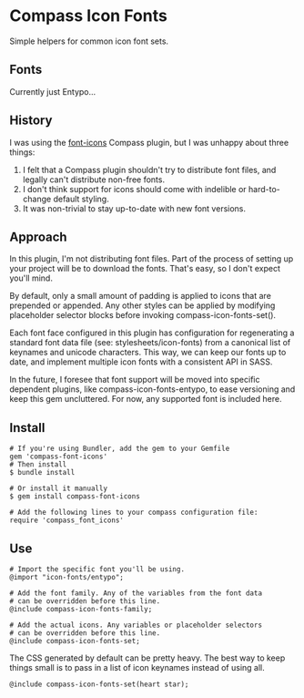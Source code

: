 # Compass Icon Fonts

Simple helpers for common icon font sets.

## Fonts

Currently just Entypo...

## History

I was using the [font-icons](https://github.com/krisbulman/font-icons) Compass plugin, but I was unhappy about three things:

1. I felt that a Compass plugin shouldn't try to distribute font files, and legally can't distribute non-free fonts.
2. I don't think support for icons should come with indelible or hard-to-change default styling.
3. It was non-trivial to stay up-to-date with new font versions.

## Approach

In this plugin, I'm not distributing font files. Part of the process of setting up your project will be to download the fonts. That's easy, so I don't expect you'll mind.

By default, only a small amount of padding is applied to icons that are prepended or appended. Any other styles can be applied by modifying placeholder selector blocks before invoking compass-icon-fonts-set().

Each font face configured in this plugin has configuration for regenerating a standard font data file (see: stylesheets/icon-fonts) from a canonical list of keynames and unicode characters. This way, we can keep our fonts up to date, and implement multiple icon fonts with a consistent API in SASS.

In the future, I foresee that font support will be moved into specific dependent plugins, like compass-icon-fonts-entypo, to ease versioning and keep this gem uncluttered. For now, any supported font is included here.

## Install

    # If you're using Bundler, add the gem to your Gemfile
    gem 'compass-font-icons'
    # Then install
    $ bundle install

    # Or install it manually
    $ gem install compass-font-icons

    # Add the following lines to your compass configuration file:
    require 'compass_font_icons'

## Use

    # Import the specific font you'll be using.
    @import "icon-fonts/entypo";

    # Add the font family. Any of the variables from the font data 
    # can be overridden before this line.
    @include compass-icon-fonts-family;

    # Add the actual icons. Any variables or placeholder selectors
    # can be overridden before this line.
    @include compass-icon-fonts-set;

The CSS generated by default can be pretty heavy. The best way to keep things small is to pass in a list of icon keynames instead of using all.

    @include compass-icon-fonts-set(heart star);

